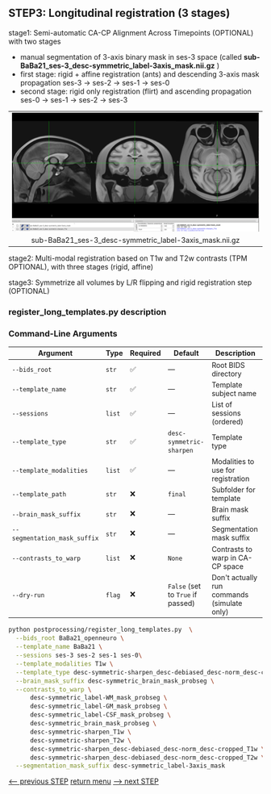 ## STEP3: Longitudinal registration (3 stages)

stage1: Semi-automatic CA-CP Alignment Across Timepoints (OPTIONAL) with two stages 
  - manual segmentation of 3-axis binary mask in ses-3 space (called **sub-BaBa21_ses-3_desc-symmetric_label-3axis_mask.nii.gz** )
  - first stage: rigid + affine registration (ants) and descending 3-axis mask propagation ses-3 -> ses-2 -> ses-1 -> ses-0
  - second stage: rigid only registration (flirt) and ascending propagation ses-0 -> ses-1 -> ses-2 -> ses-3

<table>
<tr>
    <td align="center">
    <img src="https://github.com/arnaudletroter/BABACOOL/blob/main/images/ses-3_CACP_3axis.png" width="600" />
    </td>
</tr>
<tr> 
    <td align="center">sub-BaBa21_ses-3_desc-symmetric_label-3axis_mask.nii.gz</td> 
</tr>
</table>

stage2: Multi-modal registration based on T1w and T2w contrasts (TPM OPTIONAL), with three stages (rigid, affine)

stage3: Symmetrize all volumes by L/R flipping and rigid registration step (OPTIONAL)

### register_long_templates.py description

### Command-Line Arguments

| Argument                    | Type      | Required | Default                           | Description                                                  |
|----------------------------|-----------|--------|-----------------------------------|--------------------------------------------------------------|
| `--bids_root`              | `str`     | ✅      | —                                 | Root BIDS directory                                          |
| `--template_name`          | `str`     | ✅      | —                                 | Template subject name                                        |
| `--sessions`               | `list`    | ✅      | —                                 | List of sessions (ordered)                                  |
| `--template_type`          | `str`     | ✅      | `desc-symmetric-sharpen`          | Template type                                                |
| `--template_modalities`    | `list`    | ✅      | —                                 | Modalities to use for registration                          |
| `--template_path`          | `str`     | ❌      | `final`                           | Subfolder for template                                      |
| `--brain_mask_suffix`      | `str`     | ❌      | —                                 | Brain mask suffix                                           |
| `--segmentation_mask_suffix` | `str`   | ❌      | —                                 | Segmentation mask suffix                                    |
| `--contrasts_to_warp`      | `list`    | ❌      | `None`                            | Contrasts to warp in CA-CP space                            |
| `--dry-run`                | `flag`    | ❌      | `False` (set to `True` if passed) | Don't actually run commands (simulate only)                 |

```bash
python postprocessing/register_long_templates.py  \
  --bids_root BaBa21_openneuro \
  --template_name BaBa21 \
  --sessions ses-3 ses-2 ses-1 ses-0\
  --template_modalities T1w \
  --template_type desc-symmetric-sharpen_desc-debiased_desc-norm_desc-cropped --template_path final \
  --brain_mask_suffix desc-symmetric_brain_mask_probseg \
  --contrasts_to_warp \
      desc-symmetric_label-WM_mask_probseg \
      desc-symmetric_label-GM_mask_probseg \
      desc-symmetric_label-CSF_mask_probseg \
      desc-symmetric_brain_mask_probseg \
      desc-symmetric-sharpen_T1w \
      desc-symmetric-sharpen_T2w \
      desc-symmetric-sharpen_desc-debiased_desc-norm_desc-cropped_T1w \
      desc-symmetric-sharpen_desc-debiased_desc-norm_desc-cropped_T2w \
  --segmentation_mask_suffix desc-symmetric_label-3axis_mask
```

[<-- previous STEP](hist_normalization.md) [return menu](../pipeline4D.md) [--> next STEP](longitudinal_interpolation.md)